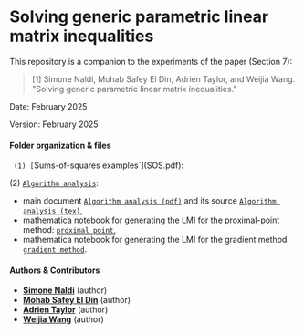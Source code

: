 # Solving generic parametric linear matrix inequalities

This repository is a companion to the experiments of the paper (Section 7):

> [1] Simone Naldi, Mohab Safey El Din, Adrien Taylor, and Weijia Wang. "Solving generic parametric linear matrix inequalities."

Date:    February 2025

Version: February 2025

#### Folder organization & files
`
(1) [`Sums-of-squares examples`](SOS.pdf):


(2) [`Algorithm analysis`](LMI_for_algorithm_analysis.pdf): 
- main document [`Algorithm analysis (pdf)`](LMI_for_algorithm_analysis.pdf) and its source [`Algorithm analysis (tex)`](LMI_for_algorithm_analysis.tex),
- mathematica notebook for generating the LMI for the proximal-point method: [`proximal point`](Example_Proximal_Point.nb),
- mathematica notebook for generating the LMI for the gradient method: [`gradient method`](Example_Gradient_Descent.nb).

#### Authors & Contributors
- [**Simone Naldi**](https://www.unilim.fr/pages_perso/simone.naldi/) (author)
- [**Mohab Safey El Din**](https://polsys.lip6.fr/~safey/) (author)
- [**Adrien Taylor**](http://www.di.ens.fr/~ataylor/) (author)
- [**Weijia Wang**](https://perso.lip6.fr/Weijia.Wang/) (author)



